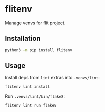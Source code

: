# flitenv

Manage venvs for flit project.

## Installation

```bash
python3 -m pip install flitenv
```

## Usage

Install deps from `lint` extras into `.venvs/lint`:

```bash
flitenv lint install
```

Run `.venvs/lint/bin/flake8`:

```bash
flitenv lint run flake8
```
